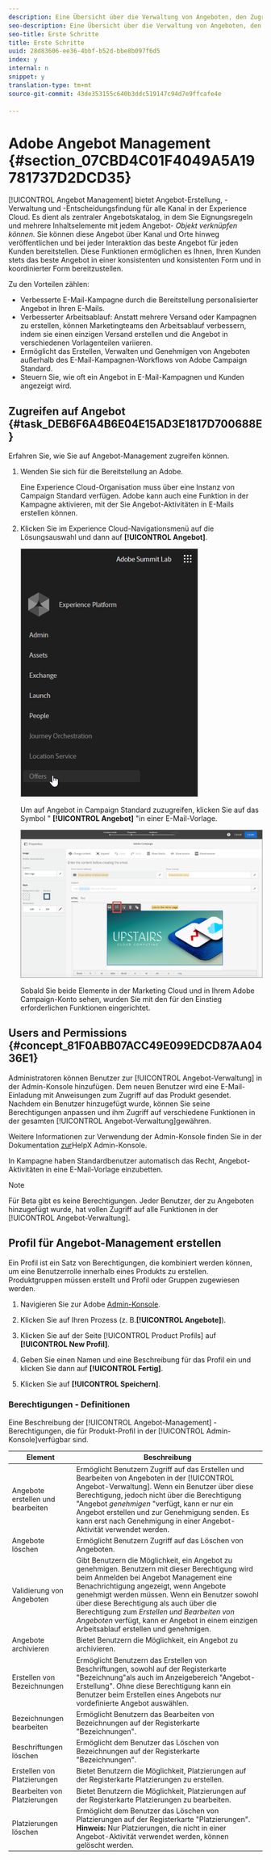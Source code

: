 ```yaml
---
description: Eine Übersicht über die Verwaltung von Angeboten, den Zugriff darauf und das Gewähren von Benutzerberechtigungen.
seo-description: Eine Übersicht über die Verwaltung von Angeboten, den Zugriff darauf und das Gewähren von Benutzerberechtigungen.
seo-title: Erste Schritte
title: Erste Schritte
uuid: 28d83606-ee36-4bbf-b52d-bbe8b097f6d5
index: y
internal: n
snippet: y
translation-type: tm+mt
source-git-commit: 43de353155c640b3ddc519147c94d7e9ffcafe4e

---
```



# Adobe Angebot Management {#section_07CBD4C01F4049A5A19781737D2DCD35}

[!UICONTROL Angebot Management] bietet Angebot-Erstellung, -Verwaltung und -Entscheidungsfindung für alle Kanal in der Experience Cloud. Es dient als zentraler Angebotskatalog, in dem Sie Eignungsregeln und mehrere Inhaltselemente mit jedem Angebot- _Objekt verknüpfen können._ Sie können diese Angebot über Kanal und Orte hinweg veröffentlichen und bei jeder Interaktion das beste Angebot für jeden Kunden bereitstellen. Diese Funktionen ermöglichen es Ihnen, Ihren Kunden stets das beste Angebot in einer konsistenten und konsistenten Form und in koordinierter Form bereitzustellen.

Zu den Vorteilen zählen:

* Verbesserte E-Mail-Kampagne durch die Bereitstellung personalisierter Angebot in Ihren E-Mails.
* Verbesserter Arbeitsablauf: Anstatt mehrere Versand oder Kampagnen zu erstellen, können Marketingteams den Arbeitsablauf verbessern, indem sie einen einzigen Versand erstellen und die Angebot in verschiedenen Vorlagenteilen variieren.
* Ermöglicht das Erstellen, Verwalten und Genehmigen von Angeboten außerhalb des E-Mail-Kampagnen-Workflows von Adobe Campaign Standard.
* Steuern Sie, wie oft ein Angebot in E-Mail-Kampagnen und Kunden angezeigt wird.

## Zugreifen auf Angebot {#task_DEB6F6A4B6E04E15AD3E1817D700688E}

Erfahren Sie, wie Sie auf Angebot-Management zugreifen können.

1. Wenden Sie sich für die Bereitstellung an Adobe.

   Eine Experience Cloud-Organisation muss über eine Instanz von Campaign Standard verfügen. Adobe kann auch eine Funktion in der Kampagne aktivieren, mit der Sie Angebot-Aktivitäten in E-Mails erstellen können.

1. Klicken Sie im Experience Cloud-Navigationsmenü auf die Lösungsauswahl und dann auf **[!UICONTROL Angebot]**.

   ![](assets/access-offers.png)

   Um auf Angebot in Campaign Standard zuzugreifen, klicken Sie auf das Symbol &quot; **[!UICONTROL Angebot]** &quot;in einer E-Mail-Vorlage.

   ![](assets/campaign-add-offer.png)

   Sobald Sie beide Elemente in der Marketing Cloud und in Ihrem Adobe Campaign-Konto sehen, wurden Sie mit den für den Einstieg erforderlichen Funktionen eingerichtet.

## Users and Permissions {#concept_81F0ABB07ACC49E099EDCD87AA0436E1}

Administratoren können Benutzer zur [!UICONTROL Angebot-Verwaltung] in der Admin-Konsole hinzufügen. Dem neuen Benutzer wird eine E-Mail-Einladung mit Anweisungen zum Zugriff auf das Produkt gesendet. Nachdem ein Benutzer hinzugefügt wurde, können Sie seine Berechtigungen anpassen und ihm Zugriff auf verschiedene Funktionen in der gesamten [!UICONTROL Angebot-Verwaltung]gewähren.

Weitere Informationen zur Verwendung der Admin-Konsole finden Sie in der Dokumentation [zur](https://helpx.adobe.com/enterprise/help/aedash.html)HelpX Admin-Konsole.

In Kampagne haben Standardbenutzer automatisch das Recht, Angebot-Aktivitäten in eine E-Mail-Vorlage einzubetten.

>[!NOTE]
>
>Für Beta gibt es keine Berechtigungen. Jeder Benutzer, der zu Angeboten hinzugefügt wurde, hat vollen Zugriff auf alle Funktionen in der [!UICONTROL Angebot-Verwaltung].

## Profil für Angebot-Management erstellen

Ein Profil ist ein Satz von Berechtigungen, die kombiniert werden können, um eine Benutzerrolle innerhalb eines Produkts zu erstellen. Produktgruppen müssen erstellt und Profil oder Gruppen zugewiesen werden.

1. Navigieren Sie zur Adobe [Admin-Konsole](https://adminconsole.adobe.com/).

1. Klicken Sie auf Ihren Prozess (z. B.**[!UICONTROL Angebote]**).

1. Klicken Sie auf der Seite [!UICONTROL Product Profils] auf **[!UICONTROL New Profil]**.

1. Geben Sie einen Namen und eine Beschreibung für das Profil ein und klicken Sie dann auf **[!UICONTROL Fertig]**.

1. Klicken Sie auf **[!UICONTROL Speichern]**.

### Berechtigungen - Definitionen

Eine Beschreibung der [!UICONTROL Angebot-Management] -Berechtigungen, die für Produkt-Profil in der [!UICONTROL Admin-Konsole]verfügbar sind.

| Element | Beschreibung |
|--- |--- |
| Angebote erstellen und bearbeiten | Ermöglicht Benutzern Zugriff auf das Erstellen und Bearbeiten von Angeboten in der [!UICONTROL Angebot-Verwaltung]. Wenn ein Benutzer über diese Berechtigung, jedoch nicht über die Berechtigung &quot;Angebot _genehmigen_ &quot;verfügt, kann er nur ein Angebot erstellen und zur Genehmigung senden. Es kann erst nach Genehmigung in einer Angebot-Aktivität verwendet werden. |
| Angebote löschen | Ermöglicht Benutzern Zugriff auf das Löschen von Angeboten. |
| Validierung von Angeboten | Gibt Benutzern die Möglichkeit, ein Angebot zu genehmigen. Benutzern mit dieser Berechtigung wird beim Anmelden bei Angebot Management eine Benachrichtigung angezeigt, wenn Angebote genehmigt werden müssen. Wenn ein Benutzer sowohl über diese Berechtigung als auch über die Berechtigung zum _Erstellen und Bearbeiten von Angeboten_ verfügt, kann er Angebot in einem einzigen Arbeitsablauf erstellen und genehmigen. |
| Angebote archivieren | Bietet Benutzern die Möglichkeit, ein Angebot zu archivieren. |
| Erstellen von Bezeichnungen | Ermöglicht Benutzern das Erstellen von Beschriftungen, sowohl auf der Registerkarte &quot;Bezeichnung&quot;als auch im Anzeigebereich &quot;Angebot-Erstellung&quot;. Ohne diese Berechtigung kann ein Benutzer beim Erstellen eines Angebots nur vordefinierte Angebot auswählen. |
| Bezeichnungen bearbeiten | Ermöglicht Benutzern das Bearbeiten von Bezeichnungen auf der Registerkarte &quot;Bezeichnungen&quot;. |
| Beschriftungen löschen | Ermöglicht dem Benutzer das Löschen von Bezeichnungen auf der Registerkarte &quot;Bezeichnungen&quot;. |
| Erstellen von Platzierungen | Bietet Benutzern die Möglichkeit, Platzierungen auf der Registerkarte Platzierungen zu erstellen. |
| Bearbeiten von Platzierungen | Bietet Benutzern die Möglichkeit, Platzierungen auf der Registerkarte Platzierungen zu bearbeiten. |
| Platzierungen löschen | Ermöglicht dem Benutzer das Löschen von Platzierungen auf der Registerkarte &quot;Platzierungen&quot;. **Hinweis:** Nur Platzierungen, die nicht in einer Angebot-Aktivität verwendet werden, können gelöscht werden. |